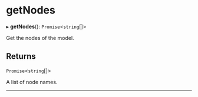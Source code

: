 # getNodes


▸ **getNodes**(): `Promise`\<`string`[]\>

Get the nodes of the model.

## Returns

`Promise`\<`string`[]\>

A list of node names.

___
